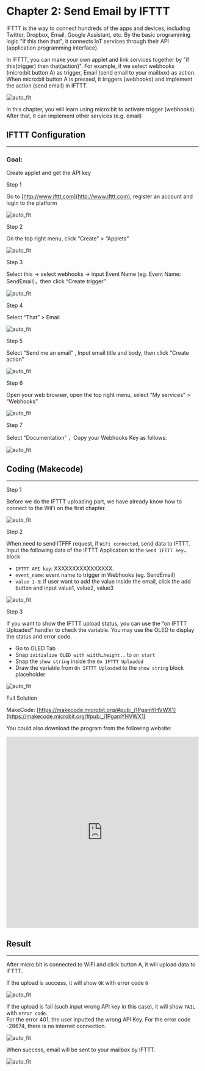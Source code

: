 # Chapter 2: Send Email by IFTTT


IFTTT is the way to connect hundreds of the apps and devices, including Twitter, Dropbox, Email, Google Assistant, etc. By the basic programming logic "if this then that", it connects IoT services through their API (application programming interface).<P> In IFTTT, you can make your own applet and link services together by "if this(trigger) then that(action)". For example, if we select webhooks (micro:bit button A) as trigger, Email (send email to your mailbox) as action. When micro:bit button A is pressed, it triggers (webhooks) and implement the action (send email) in IFTTT.<BR><P>
![auto_fit](images/Ch2/Ch2_des1.png)<P>
In this chapter, you will learn using micro:bit to activate trigger (webhooks). After that, it can implement other services (e.g. email)<BR><P>


## IFTTT Configuration
<HR>
<H3>Goal:</H3>
Create applet and get the API key<P>


<span id="subtitle" >Step 1</span><BR><P>
Go to [http://www.ifttt.com](http://www.ifttt.com), register an account and login to the platform<BR><P>
![auto_fit](images/Ch2/Ch2_ifttt1.png)<P>
<span id="subtitle" >Step 2</span><BR><P>
On the top right menu, click “Create” > “Applets”<BR><P>
![auto_fit](images/Ch2/Ch2_ifttt2.png)<P>
<span id="subtitle" >Step 3</span><BR><P>
Select this -> select webhooks -> input Event Name (eg. Event Name: SendEmail)，then click “Create trigger” <BR><P>
![auto_fit](images/Ch2/Ch2_ifttt3.png)<P>
<span id="subtitle" >Step 4</span><BR><P>
Select “That” > Email<BR><P>
![auto_fit](images/Ch2/Ch2_ifttt4.png)<P>
<span id="subtitle" >Step 5</span><BR><P>
Select “Send me an email” , Input email title and body, then click “Create action” <BR><P>
![auto_fit](images/Ch2/Ch2_ifttt5.png)<P>
<span id="subtitle" >Step 6</span><BR><P>
Open your web browser, open the top right menu, select “My services” > “Webhooks” <BR><P>
![auto_fit](images/Ch2/Ch2_ifttt6.png)<P>
<span id="subtitle" >Step 7</span><BR><P>
Select “Documentation” ，Copy your Webhooks Key as follows:<BR><P>
![auto_fit](images/Ch2/Ch2_ifttt7.png)<P>

## Coding (Makecode)
<HR>

<span id="subtitle" >Step 1</span><BR><P>
Before we do the IFTTT uploading part, we have already know how to connect to the WiFi on the first chapter. <BR><P>
![auto_fit](images/Ch2/Ch2_p3.png)<P>

<span id="subtitle" >Step 2</span><BR><P>
When need to send ITFFF request, if `WiFi connected`, send data to IFTTT.<BR>
Input the following data of the IFTTT Application to the `Send IFTTT key…` block
<BR><P>
* `IFTTT API key`: XXXXXXXXXXXXXXXX. 
* `event_name`: event name to trigger in Webhooks (eg. SendEmail)
* `value 1-3`: if user want to add the value inside the email, click the add button and input value1, value2, value3<P>

![auto_fit](images/Ch2/Ch2_p5.png)<P>


<span id="subtitle" >Step 3</span><BR><P>
If you want to show the IFTTT upload status, you can use the “on IFTTT Uploaded” handler to check the variable. You may use the OLED to display the status and error code.<BR><P>
* Go to OLED Tab
* Snap `initialize OLED with width…height..` to `on start`
* Snap the `show string` inside the `On IFTTT Uploaded`
* Draw the variable from `On IFTTT Uploaded` to the `show string` block placeholder<P>

![auto_fit](images/Ch2/Ch2_p6.png)<P>



<span id="subtitle">Full Solution<BR><P>
MakeCode: [https://makecode.microbit.org/#pub:_i1PgamYHVWX1](https://makecode.microbit.org/#pub:_i1PgamYHVWX1)<BR><P>
You could also download the program from the following website:<BR>
<iframe src="https://makecode.microbit.org/#pub:_i1PgamYHVWX1" width="100%" height="500" frameborder="0"></iframe>



## Result
<HR>

After micro:bit is connected to WiFi and click button A, it will upload data to IFTTT.<BR><P>
If the upload is success, it will show `OK` with error code `0`<P>

![auto_fit](images/Ch2/Ch2_result1.png)<P>

If the upload is fail (such input wrong API key in this case), it will show `FAIL` with `error code`.<BR>
For the error 401, the user inputted the wrong API Key. For the error code -28674, there is no internet connection.<P>

![auto_fit](images/Ch2/Ch2_result1_1.png)<P>

When success, email will be sent to your mailbox by IFTTT.<BR><P>
![auto_fit](images/Ch2/Ch2_result2.png)<P>
